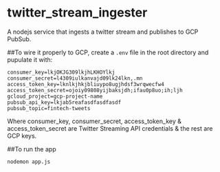 # twitter_stream_ingester
A nodejs service that ingests a twitter stream and publishes to GCP PubSub.

##To wire it properly to GCP, create a `.env` file in the root directory and pupulate it with:

```
consumer_key=lkjOKJG309lkjhLKHOYlkj
consumer_secret=l4309iulkanvajd09lk24lkn,.mn
access_token_key=lknlkjhkjbliuypo8ugjhdsf3wrqwecfw4
access_token_secret=ojoiy09808yijbaksjdh;ifau0p8uo;ih;ljh
gcloud_project=gcp-project-name
pubsub_api_key=lkjab5reafasdfasdfasdf
pubsub_topic=fintech-tweets
```

Where consumer_key, consumer_secret, access_token_key & access_token_secret are Twitter Streaming API credentials & the rest are GCP keys.

##To run the app
```
nodemon app.js
```
